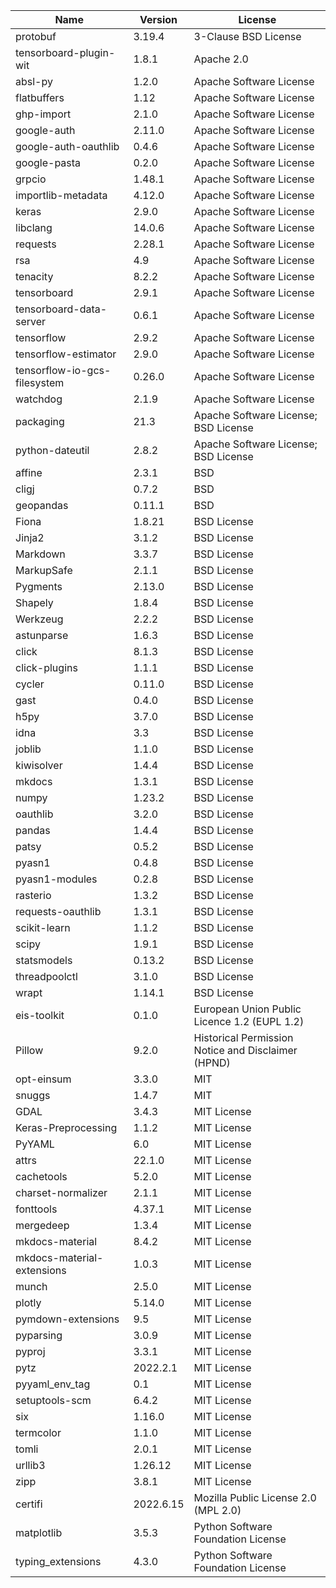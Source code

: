 | Name                         | Version   | License                                            |
|------------------------------|-----------|----------------------------------------------------|
| protobuf                     | 3.19.4    | 3-Clause BSD License                               |
| tensorboard-plugin-wit       | 1.8.1     | Apache 2.0                                         |
| absl-py                      | 1.2.0     | Apache Software License                            |
| flatbuffers                  | 1.12      | Apache Software License                            |
| ghp-import                   | 2.1.0     | Apache Software License                            |
| google-auth                  | 2.11.0    | Apache Software License                            |
| google-auth-oauthlib         | 0.4.6     | Apache Software License                            |
| google-pasta                 | 0.2.0     | Apache Software License                            |
| grpcio                       | 1.48.1    | Apache Software License                            |
| importlib-metadata           | 4.12.0    | Apache Software License                            |
| keras                        | 2.9.0     | Apache Software License                            |
| libclang                     | 14.0.6    | Apache Software License                            |
| requests                     | 2.28.1    | Apache Software License                            |
| rsa                          | 4.9       | Apache Software License                            |
| tenacity                     | 8.2.2     | Apache Software License                            |
| tensorboard                  | 2.9.1     | Apache Software License                            |
| tensorboard-data-server      | 0.6.1     | Apache Software License                            |
| tensorflow                   | 2.9.2     | Apache Software License                            |
| tensorflow-estimator         | 2.9.0     | Apache Software License                            |
| tensorflow-io-gcs-filesystem | 0.26.0    | Apache Software License                            |
| watchdog                     | 2.1.9     | Apache Software License                            |
| packaging                    | 21.3      | Apache Software License; BSD License               |
| python-dateutil              | 2.8.2     | Apache Software License; BSD License               |
| affine                       | 2.3.1     | BSD                                                |
| cligj                        | 0.7.2     | BSD                                                |
| geopandas                    | 0.11.1    | BSD                                                |
| Fiona                        | 1.8.21    | BSD License                                        |
| Jinja2                       | 3.1.2     | BSD License                                        |
| Markdown                     | 3.3.7     | BSD License                                        |
| MarkupSafe                   | 2.1.1     | BSD License                                        |
| Pygments                     | 2.13.0    | BSD License                                        |
| Shapely                      | 1.8.4     | BSD License                                        |
| Werkzeug                     | 2.2.2     | BSD License                                        |
| astunparse                   | 1.6.3     | BSD License                                        |
| click                        | 8.1.3     | BSD License                                        |
| click-plugins                | 1.1.1     | BSD License                                        |
| cycler                       | 0.11.0    | BSD License                                        |
| gast                         | 0.4.0     | BSD License                                        |
| h5py                         | 3.7.0     | BSD License                                        |
| idna                         | 3.3       | BSD License                                        |
| joblib                       | 1.1.0     | BSD License                                        |
| kiwisolver                   | 1.4.4     | BSD License                                        |
| mkdocs                       | 1.3.1     | BSD License                                        |
| numpy                        | 1.23.2    | BSD License                                        |
| oauthlib                     | 3.2.0     | BSD License                                        |
| pandas                       | 1.4.4     | BSD License                                        |
| patsy                        | 0.5.2     | BSD License                                        |
| pyasn1                       | 0.4.8     | BSD License                                        |
| pyasn1-modules               | 0.2.8     | BSD License                                        |
| rasterio                     | 1.3.2     | BSD License                                        |
| requests-oauthlib            | 1.3.1     | BSD License                                        |
| scikit-learn                 | 1.1.2     | BSD License                                        |
| scipy                        | 1.9.1     | BSD License                                        |
| statsmodels                  | 0.13.2    | BSD License                                        |
| threadpoolctl                | 3.1.0     | BSD License                                        |
| wrapt                        | 1.14.1    | BSD License                                        |
| eis-toolkit                  | 0.1.0     | European Union Public Licence 1.2 (EUPL 1.2)       |
| Pillow                       | 9.2.0     | Historical Permission Notice and Disclaimer (HPND) |
| opt-einsum                   | 3.3.0     | MIT                                                |
| snuggs                       | 1.4.7     | MIT                                                |
| GDAL                         | 3.4.3     | MIT License                                        |
| Keras-Preprocessing          | 1.1.2     | MIT License                                        |
| PyYAML                       | 6.0       | MIT License                                        |
| attrs                        | 22.1.0    | MIT License                                        |
| cachetools                   | 5.2.0     | MIT License                                        |
| charset-normalizer           | 2.1.1     | MIT License                                        |
| fonttools                    | 4.37.1    | MIT License                                        |
| mergedeep                    | 1.3.4     | MIT License                                        |
| mkdocs-material              | 8.4.2     | MIT License                                        |
| mkdocs-material-extensions   | 1.0.3     | MIT License                                        |
| munch                        | 2.5.0     | MIT License                                        |
| plotly                       | 5.14.0    | MIT License                                        |
| pymdown-extensions           | 9.5       | MIT License                                        |
| pyparsing                    | 3.0.9     | MIT License                                        |
| pyproj                       | 3.3.1     | MIT License                                        |
| pytz                         | 2022.2.1  | MIT License                                        |
| pyyaml_env_tag               | 0.1       | MIT License                                        |
| setuptools-scm               | 6.4.2     | MIT License                                        |
| six                          | 1.16.0    | MIT License                                        |
| termcolor                    | 1.1.0     | MIT License                                        |
| tomli                        | 2.0.1     | MIT License                                        |
| urllib3                      | 1.26.12   | MIT License                                        |
| zipp                         | 3.8.1     | MIT License                                        |
| certifi                      | 2022.6.15 | Mozilla Public License 2.0 (MPL 2.0)               |
| matplotlib                   | 3.5.3     | Python Software Foundation License                 |
| typing_extensions            | 4.3.0     | Python Software Foundation License                 |
